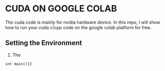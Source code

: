 # CUDA ON GOOGLE COLAB
The cuda code is mainly for nvidia hardware device. In this repo, I will show how to run your cuda c/cpp code on the google colab platform for free.


## Setting the Environment
1. The
```cuda
int main(){}
```
